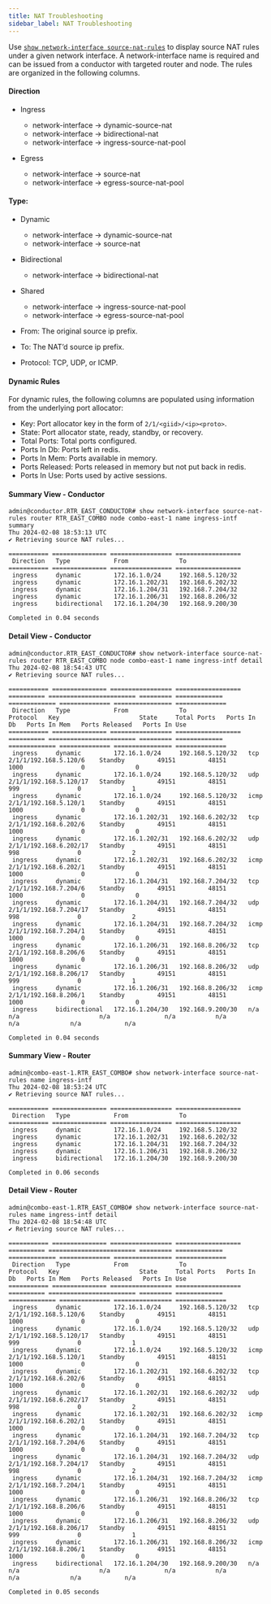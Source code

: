 ```yaml
---
title: NAT Troubleshooting
sidebar_label: NAT Troubleshooting
---
```


Use [`show network-interface source-nat-rules`](cli_reference.md#show-network-interface-source-nat-rules) to display source NAT rules under a given network interface. A network-interface name is required and can be issued from a conductor with targeted router and node. The rules are organized in the following columns.

#### Direction
- Ingress
	- network-interface -> dynamic-source-nat
	- network-interface -> bidirectional-nat
	- network-interface -> ingress-source-nat-pool

- Egress
	- network-interface -> source-nat
	- network-interface -> egress-source-nat-pool

#### Type:

- Dynamic 
	- network-interface -> dynamic-source-nat
	- network-interface -> source-nat

- Bidirectional
	- network-interface -> bidirectional-nat

- Shared
	- network-interface -> ingress-source-nat-pool
	- network-interface -> egress-source-nat-pool

- From: The original source ip prefix.
- To: The NAT’d source ip prefix.
- Protocol: TCP, UDP, or ICMP.

#### Dynamic Rules

For dynamic rules, the following columns are populated using information from the underlying port allocator: 

- Key: Port allocator key in the form of `2/1/<giid>/<ip><proto>`.
- State: Port allocator state, ready, standby, or recovery.
- Total Ports: Total ports configured.
- Ports In Db: Ports left in redis.
- Ports In Mem: Ports available in memory.
- Ports Released: Ports released in memory but not put back in redis.
- Ports In Use: Ports used by active sessions.



#### Summary View - Conductor

```
admin@conductor.RTR_EAST_CONDUCTOR# show network-interface source-nat-rules router RTR_EAST_COMBO node combo-east-1 name ingress-intf summary
Thu 2024-02-08 18:53:13 UTC
✔ Retrieving source NAT rules...

=========== =============== ================= ==================
 Direction   Type            From              To
=========== =============== ================= ==================
 ingress     dynamic         172.16.1.0/24     192.168.5.120/32
 ingress     dynamic         172.16.1.202/31   192.168.6.202/32
 ingress     dynamic         172.16.1.204/31   192.168.7.204/32
 ingress     dynamic         172.16.1.206/31   192.168.8.206/32
 ingress     bidirectional   172.16.1.204/30   192.168.9.200/30

Completed in 0.04 seconds

```

#### Detail View - Conductor

```
admin@conductor.RTR_EAST_CONDUCTOR# show network-interface source-nat-rules router RTR_EAST_COMBO node combo-east-1 name ingress-intf detail
Thu 2024-02-08 18:54:43 UTC
✔ Retrieving source NAT rules...

=========== =============== ================= ================== ========== ======================== ========= ============= ============= ============== ================ ==============
 Direction   Type            From              To                 Protocol   Key                      State     Total Ports   Ports In Db   Ports In Mem   Ports Released   Ports In Use
=========== =============== ================= ================== ========== ======================== ========= ============= ============= ============== ================ ==============
 ingress     dynamic         172.16.1.0/24     192.168.5.120/32   tcp        2/1/1/192.168.5.120/6    Standby         49151         48151           1000                0              0
 ingress     dynamic         172.16.1.0/24     192.168.5.120/32   udp        2/1/1/192.168.5.120/17   Standby         49151         48151            999                0              1
 ingress     dynamic         172.16.1.0/24     192.168.5.120/32   icmp       2/1/1/192.168.5.120/1    Standby         49151         48151           1000                0              0
 ingress     dynamic         172.16.1.202/31   192.168.6.202/32   tcp        2/1/1/192.168.6.202/6    Standby         49151         48151           1000                0              0
 ingress     dynamic         172.16.1.202/31   192.168.6.202/32   udp        2/1/1/192.168.6.202/17   Standby         49151         48151            998                0              2
 ingress     dynamic         172.16.1.202/31   192.168.6.202/32   icmp       2/1/1/192.168.6.202/1    Standby         49151         48151           1000                0              0
 ingress     dynamic         172.16.1.204/31   192.168.7.204/32   tcp        2/1/1/192.168.7.204/6    Standby         49151         48151           1000                0              0
 ingress     dynamic         172.16.1.204/31   192.168.7.204/32   udp        2/1/1/192.168.7.204/17   Standby         49151         48151            998                0              2
 ingress     dynamic         172.16.1.204/31   192.168.7.204/32   icmp       2/1/1/192.168.7.204/1    Standby         49151         48151           1000                0              0
 ingress     dynamic         172.16.1.206/31   192.168.8.206/32   tcp        2/1/1/192.168.8.206/6    Standby         49151         48151           1000                0              0
 ingress     dynamic         172.16.1.206/31   192.168.8.206/32   udp        2/1/1/192.168.8.206/17   Standby         49151         48151            999                0              1
 ingress     dynamic         172.16.1.206/31   192.168.8.206/32   icmp       2/1/1/192.168.8.206/1    Standby         49151         48151           1000                0              0
 ingress     bidirectional   172.16.1.204/30   192.168.9.200/30   n/a        n/a                      n/a               n/a           n/a            n/a              n/a            n/a

Completed in 0.04 seconds

```

#### Summary View - Router

```
admin@combo-east-1.RTR_EAST_COMBO# show network-interface source-nat-rules name ingress-intf
Thu 2024-02-08 18:53:24 UTC
✔ Retrieving source NAT rules...

=========== =============== ================= ==================
 Direction   Type            From              To
=========== =============== ================= ==================
 ingress     dynamic         172.16.1.0/24     192.168.5.120/32
 ingress     dynamic         172.16.1.202/31   192.168.6.202/32
 ingress     dynamic         172.16.1.204/31   192.168.7.204/32
 ingress     dynamic         172.16.1.206/31   192.168.8.206/32
 ingress     bidirectional   172.16.1.204/30   192.168.9.200/30

Completed in 0.06 seconds

```

#### Detail View - Router

```
admin@combo-east-1.RTR_EAST_COMBO# show network-interface source-nat-rules name ingress-intf detail
Thu 2024-02-08 18:54:48 UTC
✔ Retrieving source NAT rules...

=========== =============== ================= ================== ========== ======================== ========= ============= ============= ============== ================ ==============
 Direction   Type            From              To                 Protocol   Key                      State     Total Ports   Ports In Db   Ports In Mem   Ports Released   Ports In Use
=========== =============== ================= ================== ========== ======================== ========= ============= ============= ============== ================ ==============
 ingress     dynamic         172.16.1.0/24     192.168.5.120/32   tcp        2/1/1/192.168.5.120/6    Standby         49151         48151           1000                0              0
 ingress     dynamic         172.16.1.0/24     192.168.5.120/32   udp        2/1/1/192.168.5.120/17   Standby         49151         48151            999                0              1
 ingress     dynamic         172.16.1.0/24     192.168.5.120/32   icmp       2/1/1/192.168.5.120/1    Standby         49151         48151           1000                0              0
 ingress     dynamic         172.16.1.202/31   192.168.6.202/32   tcp        2/1/1/192.168.6.202/6    Standby         49151         48151           1000                0              0
 ingress     dynamic         172.16.1.202/31   192.168.6.202/32   udp        2/1/1/192.168.6.202/17   Standby         49151         48151            998                0              2
 ingress     dynamic         172.16.1.202/31   192.168.6.202/32   icmp       2/1/1/192.168.6.202/1    Standby         49151         48151           1000                0              0
 ingress     dynamic         172.16.1.204/31   192.168.7.204/32   tcp        2/1/1/192.168.7.204/6    Standby         49151         48151           1000                0              0
 ingress     dynamic         172.16.1.204/31   192.168.7.204/32   udp        2/1/1/192.168.7.204/17   Standby         49151         48151            998                0              2
 ingress     dynamic         172.16.1.204/31   192.168.7.204/32   icmp       2/1/1/192.168.7.204/1    Standby         49151         48151           1000                0              0
 ingress     dynamic         172.16.1.206/31   192.168.8.206/32   tcp        2/1/1/192.168.8.206/6    Standby         49151         48151           1000                0              0
 ingress     dynamic         172.16.1.206/31   192.168.8.206/32   udp        2/1/1/192.168.8.206/17   Standby         49151         48151            999                0              1
 ingress     dynamic         172.16.1.206/31   192.168.8.206/32   icmp       2/1/1/192.168.8.206/1    Standby         49151         48151           1000                0              0
 ingress     bidirectional   172.16.1.204/30   192.168.9.200/30   n/a        n/a                      n/a               n/a           n/a            n/a              n/a            n/a

Completed in 0.05 seconds 
```